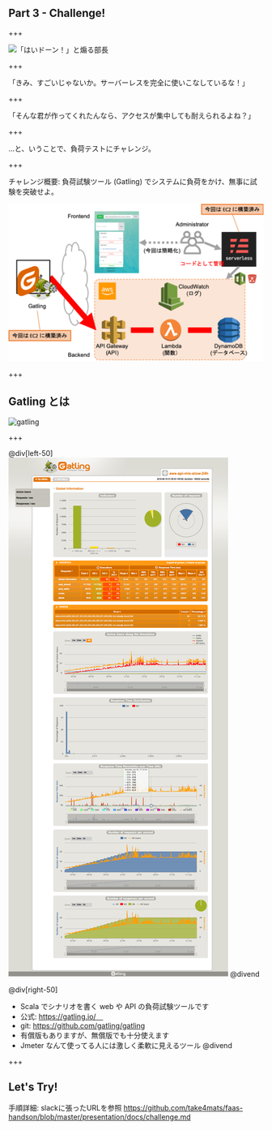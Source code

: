 ## Part 3 - Challenge!

+++

![「はいドーン！」と煽る部長](https://www.pakutaso.com/shared/img/thumb/yotakaGJ0933_TP_V.jpg)

+++

「きみ、すごいじゃないか。サーバーレスを完全に使いこなしているな！」

+++

「そんな君が作ってくれたんなら、アクセスが集中しても耐えられるよね？」

+++

…と、いうことで、負荷テストにチャレンジ。

+++

チャレンジ概要: 負荷試験ツール (Gatling) でシステムに負荷をかけ、無事に試験を突破せよ。

![handson_challenge](presentation/assets/img/handson_challenge.png)

+++

## Gatling とは

![gatling](https://gatling.io/wp-content/uploads/2018/03/gatling.png)

+++

@div[left-50]
![gatling_report](presentation/assets/img/gatling_report.png)
@divend

@div[right-50]
- Scala でシナリオを書く web や API の負荷試験ツールです
- 公式: https://gatling.io/　
- git: https://github.com/gatling/gatling
- 有償版もありますが、無償版でも十分使えます
- Jmeter なんて使ってる人には激しく柔軟に見えるツール
@divend

+++

## Let's Try!

手順詳細: slackに張ったURLを参照
https://github.com/take4mats/faas-handson/blob/master/presentation/docs/challenge.md